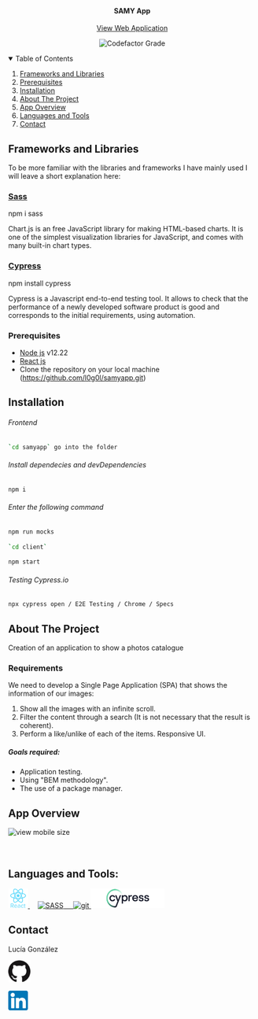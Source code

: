 <!-- PROJECT LOGO -->
<br />
<p align="center">
<h4 align="center">SAMY App</h4>
  <p align="center">
    <a href="https://github.com/l0g0l/samyapp">View Web Application</a>
  </p>
  <p align="center">
<img src="https://www.codefactor.io/repository/github/l0g0l/samyapp/badge/main" alt="Codefactor Grade">
</p>

<!-- TABLE OF CONTENTS -->
<details open="open">
  <summary>Table of Contents</summary>
  <ol>
    <li><a href="#learn-more">Frameworks and Libraries</a></li>
    <li><a href="#prerequisites">Prerequisites</a></li>
    <li><a href="#installation">Installation</a></li>
    <li><a href="#about-the-project">About The Project</a></li>
    <li><a href="#app-overview">App Overview</a></li>
    <li><a href="#languages-and-tools">Languages and Tools</a></li>
    <li><a href="#contact">Contact</a></li>
  </ol>
</details>

## Frameworks and Libraries

To be more familiar with the libraries and frameworks I have mainly used I will leave a short explanation here:

### [Sass](https://sass-lang.com/)

npm i sass

Chart.js is an free JavaScript library for making HTML-based charts. It is one of the simplest visualization libraries for JavaScript, and comes with many built-in chart types.

### [Cypress](https://www.cypress.io/)

npm install cypress

Cypress is a Javascript end-to-end testing tool. It allows to check that the performance of a newly developed software product is good and corresponds to the initial requirements, using automation.

### Prerequisites

-   [Node js](https://nodejs.org/en//) v12.22
-   [React js](https://es.reactjs.org/)
-   Clone the repository on your local machine (https://github.com/l0g0l/samyapp.git)

## Installation

###### Frontend

```sh
`cd samyapp` go into the folder
```

###### Install dependecies and devDependencies

```sh
npm i
```

###### Enter the following command

```sh
npm run mocks
```

```sh
`cd client`
```

```sh
npm start
```

###### Testing Cypress.io

```sh
npx cypress open / E2E Testing / Chrome / Specs
```

<!-- ABOUT THE PROJECT -->

## About The Project

Creation of an application to show a photos catalogue

### Requirements

We need to develop a Single Page Application (SPA) that shows the information of our images:

1. Show all the images with an infinite scroll.
2. Filter the content through a search (It is not necessary that the result is coherent).
3. Perform a like/unlike of each of the items. Responsive UI.

##### Goals required:

-   Application testing.
-   Using "BEM methodology".
-   The use of a package manager.

<!-- APP OVERVIEW -->

## App Overview

<img src="client/src/assets/img/samyapp.gif" alt="view mobile size " width="400">

<br>
<br>
<br>

<!-- ACKNOWLEDGEMENTS -->

## Languages and Tools:

<p align="left">
   <a href="https://reactjs.org/" target="_blank">
        <img src="https://raw.githubusercontent.com/devicons/devicon/master/icons/react/react-original-wordmark.svg" alt="react" width="40" height="40"/>
    </a> 
     &nbsp; &nbsp;
      <a href="https://sass-lang.com/" target="_blank"> 
        <img src="https://sass-lang.com/assets/img/logos/logo-b6e1ef6e.svg" alt="SASS" width="40" height="40"/>
         &nbsp; &nbsp;
      <a href="https://git-scm.com/" target="_blank">
        <img src="https://www.vectorlogo.zone/logos/git-scm/git-scm-icon.svg" alt="git" width="40" height="40" margin-left="30px"/>
    </a> 
      <a href="https://www.cypress.io/" target="_blank">
      <img src="client/src/assets/img/cypress.png" alt="cypress" width="150" height="40"/>
    </a>
 </p>

<!-- CONTACT -->

## Contact

Lucía González

[<img src="https://github.com/l0g0l/hackathonmwc/raw/main/src/images/GitHub.png" width=45px heigth=45px>](https://github.com/l0g0l)

[<img src="https://github.com/l0g0l/hackathonmwc/raw/main/src/images/linkedin.png"  width=40px heigth=40px>](https://www.linkedin.com/in/luciagonzalezlara)
